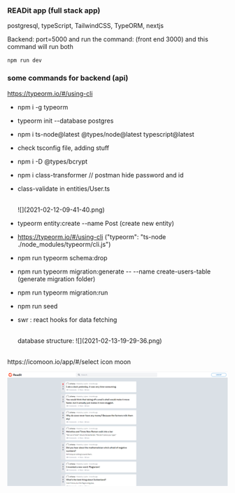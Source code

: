 ### READit app (full stack app)

postgresql, typeScript, TailwindCSS, TypeORM, nextjs

Backend: port=5000 and run the command: (front end 3000) and this command will run both

```
npm run dev
```

### some commands for backend (api)

https://typeorm.io/#/using-cli

- npm i -g typeorm
- typeorm init --database postgres
- npm i ts-node@latest @types/node@latest typescript@latest
- check tsconfig file, adding stuff
- npm i -D @types/bcrypt
- npm i class-transformer // postman hide password and id
- class-validate in entities/User.ts

  <br>
  ![](2021-02-12-09-41-40.png)

  <br>

- typeorm entity:create --name Post (create new entity)
- https://typeorm.io/#/using-cli ("typeorm": "ts-node ./node_modules/typeorm/cli.js")
- npm run typeorm schema:drop
- npm run typeorm migration:generate -- --name create-users-table (generate migration folder)
- npm run typeorm migration:run
- npm run seed
- swr : react hooks for data fetching

  <br>
  database structure:
  ![](2021-02-13-19-29-36.png)

<br>
https://icomoon.io/app/#/select  icon moon

![](2021-02-16-18-27-37.png)
